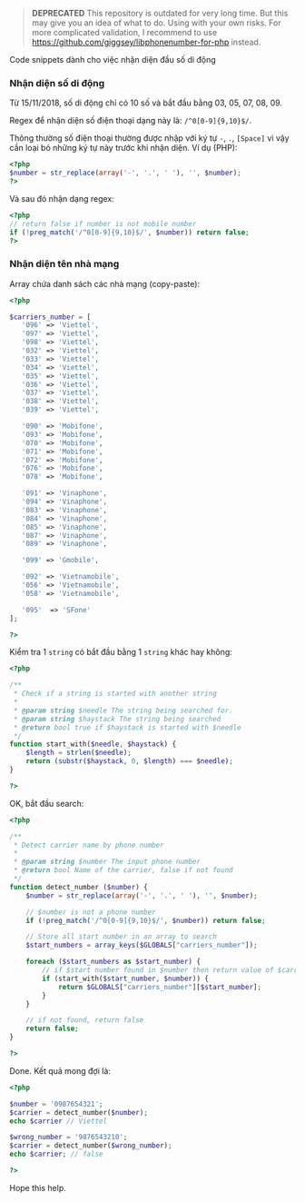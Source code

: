 > **DEPRECATED**
> This repository is outdated for very long time. But this may give you an idea of what to do. Using with your own risks.
> For more complicated validation, I recommend to use https://github.com/giggsey/libphonenumber-for-php instead.

Code snippets dành cho việc nhận diện đầu số di động

### Nhận diện số di động

Từ 15/11/2018, số di động chỉ có 10 số và bắt đầu bằng 03, 05, 07, 08, 09.

Regex để nhận diện số điện thoại dạng này là: `/^0[0-9]{9,10}$/`.

Thông thường số điện thoại thường được nhập với ký tự `-`, `.`, `[Space]` vì vậy cần loại bỏ những ký tự này trước khi nhận diện. Ví dụ (PHP):
```php
<?php
$number = str_replace(array('-', '.', ' '), '', $number);
?>
```
Và sau đó nhận dạng regex:
```php
<?php
// return false if number is not mobile number
if (!preg_match('/^0[0-9]{9,10}$/', $number)) return false;
?>
```
### Nhận diện tên nhà mạng

Array chứa danh sách các nhà mạng (copy-paste):
```php
<?php

$carriers_number = [
   '096' => 'Viettel',
   '097' => 'Viettel',
   '098' => 'Viettel',
   '032' => 'Viettel',
   '033' => 'Viettel',
   '034' => 'Viettel',
   '035' => 'Viettel',
   '036' => 'Viettel',
   '037' => 'Viettel',
   '038' => 'Viettel',
   '039' => 'Viettel',

   '090' => 'Mobifone',
   '093' => 'Mobifone',
   '070' => 'Mobifone',
   '071' => 'Mobifone',
   '072' => 'Mobifone',
   '076' => 'Mobifone',
   '078' => 'Mobifone',

   '091' => 'Vinaphone',
   '094' => 'Vinaphone',
   '083' => 'Vinaphone',
   '084' => 'Vinaphone',
   '085' => 'Vinaphone',
   '087' => 'Vinaphone',
   '089' => 'Vinaphone',

   '099' => 'Gmobile',

   '092' => 'Vietnamobile',
   '056' => 'Vietnamobile',
   '058' => 'Vietnamobile',

   '095'  => 'SFone'
];

?>
```

Kiểm tra 1 `string` có bắt đầu bằng 1 `string` khác hay không:
```php
<?php

/**
 * Check if a string is started with another string
 *
 * @param string $needle The string being searched for.
 * @param string $haystack The string being searched
 * @return bool true if $haystack is started with $needle
 */
function start_with($needle, $haystack) {
    $length = strlen($needle);
    return (substr($haystack, 0, $length) === $needle);
}

?>
```

OK, bắt đầu search:
```php
<?php

/**
 * Detect carrier name by phone number
 *
 * @param string $number The input phone number
 * @return bool Name of the carrier, false if not found
 */
function detect_number ($number) {
    $number = str_replace(array('-', '.', ' '), '', $number);

    // $number is not a phone number
    if (!preg_match('/^0[0-9]{9,10}$/', $number)) return false;

    // Store all start number in an array to search
    $start_numbers = array_keys($GLOBALS["carriers_number"]);

    foreach ($start_numbers as $start_number) {
        // if $start number found in $number then return value of $carriers_number array as carrier name
        if (start_with($start_number, $number)) {
            return $GLOBALS["carriers_number"][$start_number];
        }
    }

    // if not found, return false
    return false;
}

?>
```

Done. Kết quả mong đợi là:
```php
<?php

$number = '0987654321';
$carrier = detect_number($number);
echo $carrier // Viettel

$wrong_number = '9876543210';
$carrier = detect_number($wrong_number);
echo $carrier; // false

?>
```

Hope this help.
